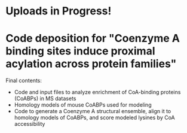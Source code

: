 # Uploads in Progress!
# Code deposition for "Coenzyme A binding sites induce proximal acylation across protein families"

Final contents:
* Code and input files to analyze enrichment of CoA-binding proteins (CoABPs) in MS datasets
* Homology models of mouse CoABPs used for modeling
* Code to generate a Coenzyme A structural ensemble, align it to homology models of CoABPs, and score modeled lysines by CoA accessibility

